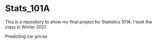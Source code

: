 # Stats_101A
This is a repository to show my final project for Statistics 101A. I took the class in Winter 2021.

Predicting car prices
